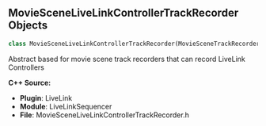## MovieSceneLiveLinkControllerTrackRecorder Objects

```python
class MovieSceneLiveLinkControllerTrackRecorder(MovieSceneTrackRecorder)
```

Abstract based for movie scene track recorders that can record LiveLink Controllers

**C++ Source:**

- **Plugin**: LiveLink
- **Module**: LiveLinkSequencer
- **File**: MovieSceneLiveLinkControllerTrackRecorder.h

<a id="unreal.MovieSceneLiveLinkControllerMapTrackRecorder"></a>